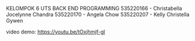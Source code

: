 KELOMPOK 6 UTS BACK END PROGRAMMING
535220166 - Christabella Jocelynne Chandra 
535220170 - Angela Chow
535220207 - Kelly Christella Gywen

video demo: https://youtu.be/tOxjhmjf-gI 
